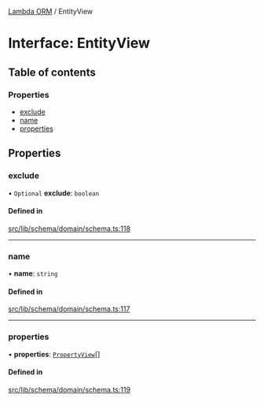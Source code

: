 [Lambda ORM](../README.md) / EntityView

# Interface: EntityView

## Table of contents

### Properties

- [exclude](EntityView.md#exclude)
- [name](EntityView.md#name)
- [properties](EntityView.md#properties)

## Properties

### exclude

• `Optional` **exclude**: `boolean`

#### Defined in

[src/lib/schema/domain/schema.ts:118](https://github.com/FlavioLionelRita/lambdaorm/blob/b66289f3/src/lib/schema/domain/schema.ts#L118)

___

### name

• **name**: `string`

#### Defined in

[src/lib/schema/domain/schema.ts:117](https://github.com/FlavioLionelRita/lambdaorm/blob/b66289f3/src/lib/schema/domain/schema.ts#L117)

___

### properties

• **properties**: [`PropertyView`](PropertyView.md)[]

#### Defined in

[src/lib/schema/domain/schema.ts:119](https://github.com/FlavioLionelRita/lambdaorm/blob/b66289f3/src/lib/schema/domain/schema.ts#L119)
